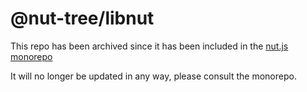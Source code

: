 # @nut-tree/libnut

This repo has been archived since it has been included in the [nut.js monorepo](https://github.com/nut-tree/nut.js/tree/develop/providers/libnut)

It will no longer be updated in any way, please consult the monorepo.
